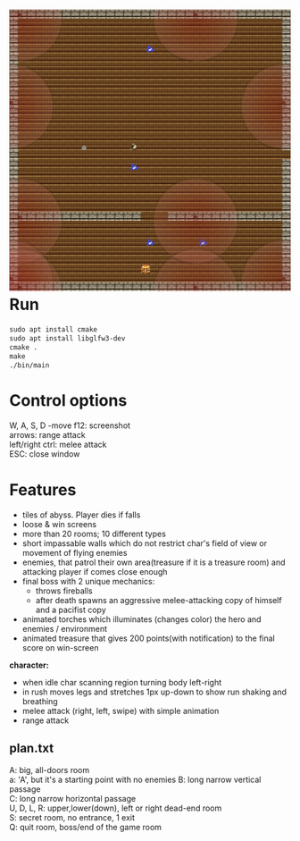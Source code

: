![Viking shot](screenshot.jpg)
Run
===
	sudo apt install cmake  
	sudo apt install libglfw3-dev  
	cmake .  
	make  
	./bin/main
	
Control options
================
W, A, S, D -move
f12: screenshot  
arrows: range attack  
left/right ctrl: melee attack  
ESC: close window  

Features
========

* tiles of abyss. Player dies if falls
* loose & win screens
* more than 20 rooms; 10 different types
* short impassable walls which do not restrict char's field of view or movement of flying enemies 
* enemies, that patrol their own area(treasure if it is a treasure room) and attacking player if comes close enough 
* final boss with 2 unique mechanics:  
	* throws fireballs  
	* after death spawns an aggressive melee-attacking copy of himself and a pacifist copy  
* animated torches which illuminates (changes color) the hero and enemies / environment  
* animated treasure that gives 200 points(with notification) to the final score on win-screen  
  
**character:**  
* when idle char scanning region turning body left-right  
* in rush moves legs and stretches 1px up-down to show run shaking  and breathing   
* melee attack (right, left, swipe) with simple animation  
* range attack  

plan.txt
--------
A: big, all-doors room  
a: 'A', but it's a starting point with no enemies
B: long narrow vertical passage  
C: long narrow horizontal passage  
U, D, L, R: upper,lower(down), left or right dead-end room  
S: secret room,  no entrance, 1 exit  
Q: quit room, boss/end of the game room  
	
